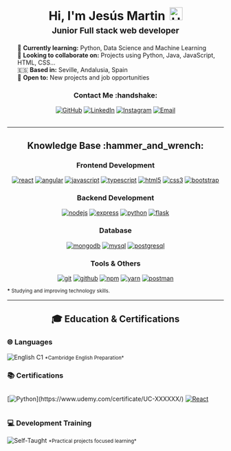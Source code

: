 <h1 style="text-align: center;margin-bottom: 5px;">Hi, I'm Jesús Martin<img src="https://raw.githubusercontent.com/iampavangandhi/iampavangandhi/master/gifs/Hi.gif" alt="Hi" style="width: 30px;margin-left: 10px;"></h1>
<h3 style="font-size: 1.2rem; text-align: center;margin: 0 0 20px 0;">Junior Full stack web developer</h3>

<ul style="list-style: none;">
<li>🌱 <strong>Currently learning:</strong> Python, Data Science and Machine Learning</li>
<li>🤝 <strong>Looking to collaborate on:</strong> Projects using Python, Java, JavaScript, HTML, CSS...</li>
<li>🇪🇸 <strong>Based in:</strong> Seville, Andalusia, Spain</li>
<li>🚀 <strong>Open to:</strong> New projects and job opportunities</li>
</ul>

<div align="center">
<h3>Contact Me :handshake:</h3>
<a href="https://github.com/JesusMarth" target="_blank"><img src="https://img.shields.io/badge/-JesusMarth-black?logo=github&style=flat-square" alt="GitHub"/></a>
<a href="https://www.linkedin.com/in/jesús-martín-saldaña-28905a36b" target="_blank"><img src="https://img.shields.io/badge/-Jesús_Martín_Saldaña-blue?logo=linkedin&style=flat-square" alt="LinkedIn"></a>
<a href="https://www.instagram.com/jesusmarth" target="_blank"><img src="https://img.shields.io/badge/-@jesusmarth-pink?logo=instagram&logoColor=white&style=flat-square" alt="Instagram"/></a>
<a href="mailto:jesusmartinsaldana2304@gmail.com"><img src="https://img.shields.io/badge/-jesusmartinsaldana2304@gmail.com-white?logo=gmail&style=flat-square" alt="Email"/></a>
<br/><br/>
</div>


---


<div align="center">
<h2>Knowledge Base :hammer_and_wrench:</h2>

<h3>Frontend Development</h3>

<a href="https://reactjs.org/" target="_blank"><img src="https://img.shields.io/badge/React-white.svg?style=for-the-badge&logo=react&logoColor=61DAFB" alt="react"/></a>
<a href="https://angular.io/" target="_blank"><img src="https://img.shields.io/badge/Angular-white.svg?style=for-the-badge&logo=angular&logoColor=DD0031" alt="angular"/></a>
<a href="https://developer.mozilla.org/en-US/docs/Web/JavaScript" target="_blank"><img src="https://img.shields.io/badge/JavaScript-white.svg?style=for-the-badge&logo=javascript&logoColor=F7DF1E" alt="javascript"/></a>
<a href="https://www.typescriptlang.org/" target="_blank"><img src="https://img.shields.io/badge/TypeScript-white.svg?style=for-the-badge&logo=typescript&logoColor=3178C6" alt="typescript"/></a>
<a href="https://html.spec.whatwg.org/" target="_blank"><img src="https://img.shields.io/badge/HTML5-white.svg?style=for-the-badge&logo=html5&logoColor=E34F26" alt="html5"/></a>
<a href="https://www.w3.org/Style/CSS/" target="_blank"><img src="https://img.shields.io/badge/CSS3-white.svg?style=for-the-badge&logo=css3&logoColor=1572B6" alt="css3"/></a>
<a href="https://getbootstrap.com/" target="_blank"><img src="https://img.shields.io/badge/Bootstrap-white.svg?style=for-the-badge&logo=bootstrap&logoColor=7952B3" alt="bootstrap"/></a>

<h3>Backend Development</h3>

<a href="https://nodejs.org/" target="_blank"><img src="https://img.shields.io/badge/Node.js-white.svg?style=for-the-badge&logo=node.js&logoColor=339933" alt="nodejs"/></a>
<a href="https://expressjs.com/" target="_blank"><img src="https://img.shields.io/badge/Express-white.svg?style=for-the-badge&logo=express&logoColor=000000" alt="express"/></a>
<a href="https://www.python.org/" target="_blank"><img src="https://img.shields.io/badge/Python-white.svg?style=for-the-badge&logo=python&logoColor=3776AB" alt="python"/></a>
<a href="https://flask.palletsprojects.com/" target="_blank"><img src="https://img.shields.io/badge/Flask-white.svg?style=for-the-badge&logo=flask&logoColor=000000" alt="flask"/></a>

<h3>Database</h3>

<a href="https://www.mongodb.com/" target="_blank"><img src="https://img.shields.io/badge/MongoDB-white.svg?style=for-the-badge&logo=mongodb&logoColor=47A248" alt="mongodb"/></a>
<a href="https://www.mysql.com/" target="_blank"><img src="https://img.shields.io/badge/MySQL-white.svg?style=for-the-badge&logo=mysql&logoColor=4479A1" alt="mysql"/></a>
<a href="https://www.postgresql.org/" target="_blank"><img src="https://img.shields.io/badge/PostgreSQL-white.svg?style=for-the-badge&logo=postgresql&logoColor=4169E1" alt="postgresql"/></a>

<h3>Tools & Others</h3>

<a href="https://git-scm.com/" target="_blank"><img src="https://img.shields.io/badge/Git-white.svg?style=for-the-badge&logo=git&logoColor=F05032" alt="git"/></a>
<a href="https://github.com/" target="_blank"><img src="https://img.shields.io/badge/GitHub-white.svg?style=for-the-badge&logo=github&logoColor=181717" alt="github"/></a>
<a href="https://www.npmjs.com/" target="_blank"><img src="https://img.shields.io/badge/npm-white.svg?style=for-the-badge&logo=npm&logoColor=CB3837" alt="npm"/></a>
<a href="https://yarnpkg.com/" target="_blank"><img src="https://img.shields.io/badge/Yarn-white.svg?style=for-the-badge&logo=yarn&logoColor=2C8EBB" alt="yarn"/></a>
<a href="https://postman.com" target="_blank"><img src="https://img.shields.io/badge/Postman-white.svg?style=for-the-badge&logo=postman&logoColor=FF6C37" alt="postman"/></a>
</div>

<small><strong>*</strong> Studying and improving technology skills.</small>

---
<div>
  <div align="center">
    <h2>🎓 Education & Certifications</h2>
  </div>
  
### 🌐 Languages
<img src="https://img.shields.io/badge/English-C1_(in_progress)-blue?logo=cambridge&logoColor=white&style=flat-square" alt="English C1"/> 
<small>*Cambridge English Preparation*</small>

### 📚 Certifications
<div style="display: flex; flex-wrap: wrap; gap: 10px; margin-top: 10px;">

[![Python](https://img.shields.io/badge/Udemy-Python_Mastery_(Data_Science_&_ML)-A435F0?logo=udemy&logoColor=white&style=flat-square)](https://www.udemy.com/certificate/UC-XXXXXX/)  
[![React](https://img.shields.io/badge/Udemy-React_Master_Course-A435F0?logo=udemy&logoColor=white&style=flat-square)](https://www.udemy.com/certificate/UC-XXXXXX/)  

</div>

### 💻 Development Training
<img src="https://img.shields.io/badge/Full_Stack_Self--Taught-100%25_Hands--On-8A2BE2?style=flat-square" alt="Self-Taught"/>  
<small>*Practical projects focused learning*</small>

</div>
